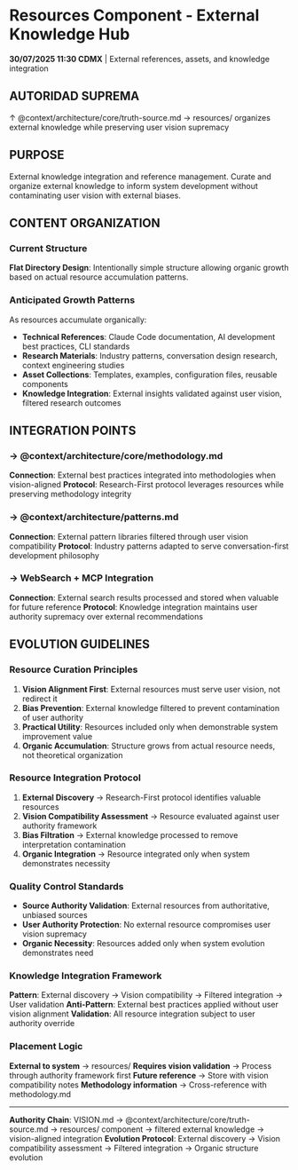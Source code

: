 # Resources Component - External Knowledge Hub

**30/07/2025 11:30 CDMX** | External references, assets, and knowledge integration

## AUTORIDAD SUPREMA
↑ @context/architecture/core/truth-source.md → resources/ organizes external knowledge while preserving user vision supremacy

## PURPOSE
External knowledge integration and reference management. Curate and organize external knowledge to inform system development without contaminating user vision with external biases.

## CONTENT ORGANIZATION

### Current Structure
**Flat Directory Design**: Intentionally simple structure allowing organic growth based on actual resource accumulation patterns.

### Anticipated Growth Patterns
As resources accumulate organically:
- **Technical References**: Claude Code documentation, AI development best practices, CLI standards
- **Research Materials**: Industry patterns, conversation design research, context engineering studies  
- **Asset Collections**: Templates, examples, configuration files, reusable components
- **Knowledge Integration**: External insights validated against user vision, filtered research outcomes

## INTEGRATION POINTS

### → @context/architecture/core/methodology.md
**Connection**: External best practices integrated into methodologies when vision-aligned
**Protocol**: Research-First protocol leverages resources while preserving methodology integrity

### → @context/architecture/patterns.md
**Connection**: External pattern libraries filtered through user vision compatibility
**Protocol**: Industry patterns adapted to serve conversation-first development philosophy

### → WebSearch + MCP Integration
**Connection**: External search results processed and stored when valuable for future reference
**Protocol**: Knowledge integration maintains user authority supremacy over external recommendations

## EVOLUTION GUIDELINES

### Resource Curation Principles
1. **Vision Alignment First**: External resources must serve user vision, not redirect it
2. **Bias Prevention**: External knowledge filtered to prevent contamination of user authority
3. **Practical Utility**: Resources included only when demonstrable system improvement value
4. **Organic Accumulation**: Structure grows from actual resource needs, not theoretical organization

### Resource Integration Protocol
1. **External Discovery** → Research-First protocol identifies valuable resources
2. **Vision Compatibility Assessment** → Resource evaluated against user authority framework
3. **Bias Filtration** → External knowledge processed to remove interpretation contamination
4. **Organic Integration** → Resource integrated only when system demonstrates necessity

### Quality Control Standards
- **Source Authority Validation**: External resources from authoritative, unbiased sources
- **User Authority Protection**: No external resource compromises user vision supremacy
- **Organic Necessity**: Resources added only when system evolution demonstrates need

### Knowledge Integration Framework
**Pattern**: External discovery → Vision compatibility → Filtered integration → User validation
**Anti-Pattern**: External best practices applied without user vision alignment
**Validation**: All resource integration subject to user authority override

### Placement Logic
**External to system** → resources/
**Requires vision validation** → Process through authority framework first
**Future reference** → Store with vision compatibility notes
**Methodology information** → Cross-reference with methodology.md

---

**Authority Chain**: VISION.md → @context/architecture/core/truth-source.md → resources/ component → filtered external knowledge → vision-aligned integration
**Evolution Protocol**: External discovery → Vision compatibility assessment → Filtered integration → Organic structure evolution